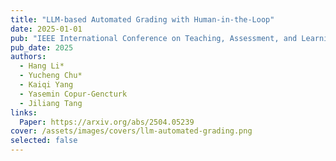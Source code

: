 ```yaml
---
title: "LLM-based Automated Grading with Human-in-the-Loop"
date: 2025-01-01
pub: "IEEE International Conference on Teaching, Assessment, and Learning for Engineering (TALE)"
pub_date: 2025
authors:
  - Hang Li*
  - Yucheng Chu*
  - Kaiqi Yang
  - Yasemin Copur-Gencturk
  - Jiliang Tang
links:
  Paper: https://arxiv.org/abs/2504.05239
cover: /assets/images/covers/llm-automated-grading.png
selected: false
---
```


